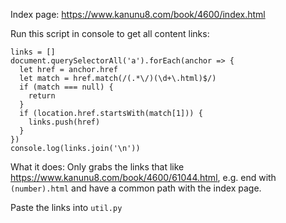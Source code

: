 Index page: https://www.kanunu8.com/book/4600/index.html

Run this script in console to get all content links:

```
links = []
document.querySelectorAll('a').forEach(anchor => {
  let href = anchor.href
  let match = href.match(/(.*\/)(\d+\.html)$/)
  if (match === null) {
    return
  }
  if (location.href.startsWith(match[1])) {
    links.push(href)
  }
})
console.log(links.join('\n'))
```

What it does: Only grabs the links that like https://www.kanunu8.com/book/4600/61044.html, e.g. end with
`(number).html` and have a common path with the index page.

Paste the links into `util.py`
